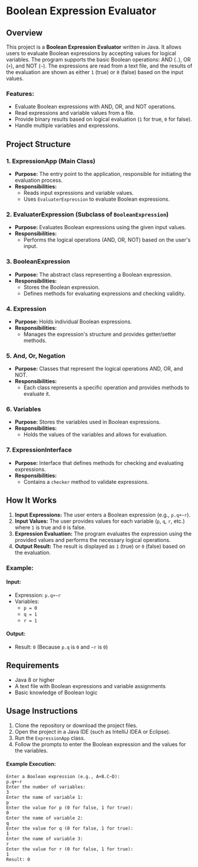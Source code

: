 # Boolean Expression Evaluator
<!-- Uploading "Screenshot 2025-02-22 204100.png"... -->


## Overview
This project is a **Boolean Expression Evaluator** written in Java. It allows users to evaluate Boolean expressions by accepting values for logical variables. The program supports the basic Boolean operations: AND (`.`), OR (`+`), and NOT (`~`). The expressions are read from a text file, and the results of the evaluation are shown as either `1` (true) or `0` (false) based on the input values.

### Features:
- Evaluate Boolean expressions with AND, OR, and NOT operations.
- Read expressions and variable values from a file.
- Provide binary results based on logical evaluation (`1` for true, `0` for false).
- Handle multiple variables and expressions.

## Project Structure

### 1. **ExpressionApp** (Main Class)
- **Purpose:** The entry point to the application, responsible for initiating the evaluation process.
- **Responsibilities:**
  - Reads input expressions and variable values.
  - Uses `EvaluaterExpression` to evaluate Boolean expressions.

### 2. **EvaluaterExpression** (Subclass of `BooleanExpression`)
- **Purpose:** Evaluates Boolean expressions using the given input values.
- **Responsibilities:**
  - Performs the logical operations (AND, OR, NOT) based on the user's input.

### 3. **BooleanExpression**
- **Purpose:** The abstract class representing a Boolean expression.
- **Responsibilities:**
  - Stores the Boolean expression.
  - Defines methods for evaluating expressions and checking validity.

### 4. **Expression**
- **Purpose:** Holds individual Boolean expressions.
- **Responsibilities:**
  - Manages the expression's structure and provides getter/setter methods.

### 5. **And, Or, Negation**
- **Purpose:** Classes that represent the logical operations AND, OR, and NOT.
- **Responsibilities:**
  - Each class represents a specific operation and provides methods to evaluate it.

### 6. **Variables**
- **Purpose:** Stores the variables used in Boolean expressions.
- **Responsibilities:**
  - Holds the values of the variables and allows for evaluation.

### 7. **ExpressionInterface**
- **Purpose:** Interface that defines methods for checking and evaluating expressions.
- **Responsibilities:**
  - Contains a `checker` method to validate expressions.

## How It Works
1. **Input Expressions:** The user enters a Boolean expression (e.g., `p.q+~r`).
2. **Input Values:** The user provides values for each variable (`p`, `q`, `r`, etc.) where `1` is true and `0` is false.
3. **Expression Evaluation:** The program evaluates the expression using the provided values and performs the necessary logical operations.
4. **Output Result:** The result is displayed as `1` (true) or `0` (false) based on the evaluation.

### Example:
#### Input:
- Expression: `p.q+~r`
- Variables:
  - `p = 0`
  - `q = 1`
  - `r = 1`

#### Output:
- Result: `0` (Because `p.q` is `0` and `~r` is `0`)

## Requirements
- Java 8 or higher
- A text file with Boolean expressions and variable assignments
- Basic knowledge of Boolean logic

## Usage Instructions
1. Clone the repository or download the project files.
2. Open the project in a Java IDE (such as IntelliJ IDEA or Eclipse).
3. Run the `ExpressionApp` class.
4. Follow the prompts to enter the Boolean expression and the values for the variables.

#### Example Execution:
```plaintext
Enter a Boolean expression (e.g., A+B.C~D):
p.q+~r
Enter the number of variables:
3
Enter the name of variable 1:
p
Enter the value for p (0 for false, 1 for true):
0
Enter the name of variable 2:
q
Enter the value for q (0 for false, 1 for true):
1
Enter the name of variable 3:
r
Enter the value for r (0 for false, 1 for true):
1
Result: 0

